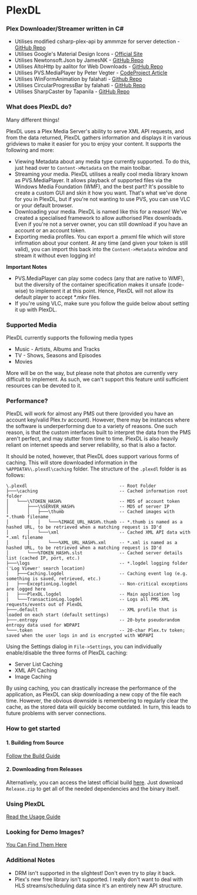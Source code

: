 # PlexDL
### Plex Downloader/Streamer written in C#

* Utilises modified csharp-plex-api by ammmze for server detection - [GitHub Repo](https://github.com/ammmze/csharp-plex-api)
* Utilises Google's Material Design Icons - [Official Site](https://material.io/icons)
* Utilises Newtonsoft.Json by JamesNK - [GitHub Repo](https://github.com/JamesNK/Newtonsoft.Json)
* Utilises AltoHttp by aalitor for Web Downloads - [GitHub Repo](https://github.com/aalitor/AltoHttp)
* Utilises PVS.MediaPlayer by Peter Vegter - [CodeProject Article](https://www.codeproject.com/Articles/109714/PVS-MediaPlayer-Audio-and-Video-Player-Library)
* Utilises WinFormAnimation by falahati - [Github Repo](https://github.com/falahati/WinFormAnimation/)
* Utilises CircularProgressBar by falahati - [GitHub Repo](https://github.com/falahati/CircularProgressBar/)
* Utilises SharpCaster by Tapanila - [GitHub Repo](https://github.com/Tapanila/SharpCaster)

### What does PlexDL do?
Many different things!

PlexDL uses a Plex Media Server's ability to serve XML API requests, and from the data returned, PlexDL gathers information and displays it in various gridviews to make it easier for you to enjoy your content. It supports the following and more:
- Viewing Metadata about any media type currently supported. To do this, just head over to `Content->Metadata` on the main toolbar.
- Streaming your media. PlexDL utilises a really cool media library known as PVS.MediaPlayer. It allows playback of supported files via the Windows Media Foundation (WMF), and the best part? It's possible to create a custom GUI and skin it how you want. That's what we've done for you in PlexDL, but if you're not wanting to use PVS, you can use VLC or your default browser.
- Downloading your media. PlexDL is named like this for a reason! We've created a specialised framework to allow authorised Plex downloads. Even if you're not a server owner, you can still download if you have an account or an account token.
- Exporting media profiles. You can export a .pmxml file which will store infirmation about your content. At any time (and given your token is still valid), you can import this back into the `Content->Metadata` window and stream it without even logging in!

**Important Notes**

- PVS.MediaPlayer can play some codecs (any that are native to WMF), but the diversity of the container specification makes it unsafe (code-wise) to implement it at this point. Hence, PlexDL will not allow its default player to accept \*.mkv files.
- If you're using VLC, make sure you follow the guide below about setting it up with PlexDL.

### Supported Media
PlexDL currently supports the following media types
- Music - Artists, Albums and Tracks
- TV - Shows, Seasons and Episodes
- Movies

More will be on the way, but please note that photos are currently very difficult to implement. As such, we can't support this feature until sufficient resources can be devoted to it.

### Performance?
PlexDL will work for almost any PMS out there (provided you have an account key/valid Plex.tv account). However, there may be instances where the software is underperforming due to a variety of reasons. One such reason, is that the custom interfaces built to interpret the data from the PMS aren't perfect, and may stutter from time to time. PlexDL is also heavily reliant on internet speeds and server reliability, so that is also a factor.

It should be noted, however, that PlexDL does support various forms of caching. This will store downloaded information in the  `%APPDATA%\.plexdl\caching` folder. The structure of the `.plexdl` folder is as follows:
```
\.plexdl                                   -- Root Folder
├───\caching                               -- Cached information root folder
│   └───\%TOKEN_HASH%                      -- MD5 of account token
│       ├───\%SERVER_HASH%                 -- MD5 of server IP
│       │   ├───\thumb                     -- Cached images with *.thumb filename
│       │   │   └───%IMAGE_URL_HASH%.thumb -- *.thumb is named as a hashed URL, to be retrieved when a matching request is ID'd
│       │   └───\xml                       -- Cached XML API data with *.xml filename
│       │       └───%XML_URL_HASH%.xml     -- *.xml is named as a hashed URL, to be retrieved when a matching request is ID'd
│       └───%TOKEN_HASH%.slst              -- Cached server details list (cached IP, port, etc.)
├───\logs                                  -- *.logdel logging folder ('Log Viewer' search location)   
│   ├───Caching.logdel                     -- Caching event log (e.g. something is saved, retrieved, etc.)
|   ├───ExceptionLog.logdel                -- Non-critical exceptions are logged here
|   ├───PlexDL.logdel                      -- Main application log
|   └───TransactionLog.logdel              -- Logs all PMS XML requests/events out of PlexDL
├───.default                               -- XML profile that is loaded on each start (default settings)
├───.entropy                               -- 20-byte pseudorandom entropy data used for WDPAPI
└───.token                                 -- 20-char Plex.tv token; saved when the user logs in and is encrypted with WDPAPI
```

Using the Settings dialog in `File->Settings`, you can individually enable/disable the three forms of PlexDL caching:
- Server List Caching
- XML API Caching
- Image Caching

By using caching, you can drastically increase the performance of the application, as PlexDL can skip downloading a new copy of the file each time. However, the obvious downside is remembering to regularly clear the cache, as the stored data will quickly become outdated. In turn, this leads to future problems with server connections.

### How to get started
#### __1. Building from Source__
[Follow the Build Guide](./BUILDING.md)

#### __2. Downloading from Releases__
Alternatively, you can access the latest official build [here](https://github.com/Brhsoftco/PlexDL/releases/latest). Just download `Release.zip` to get all of the needed dependencies and the binary itself.

### __Using PlexDL__
[Read the Usage Guide](./USAGE.md)

### __Looking for Demo Images?__
[You Can Find Them Here](./demo_images)

### Additional Notes
- DRM isn't supported in the slightest! Don't even try to play it back.
- Plex's new free library isn't supported. I really don't want to deal with HLS streams/scheduling data since it's an entirely new API structure.
